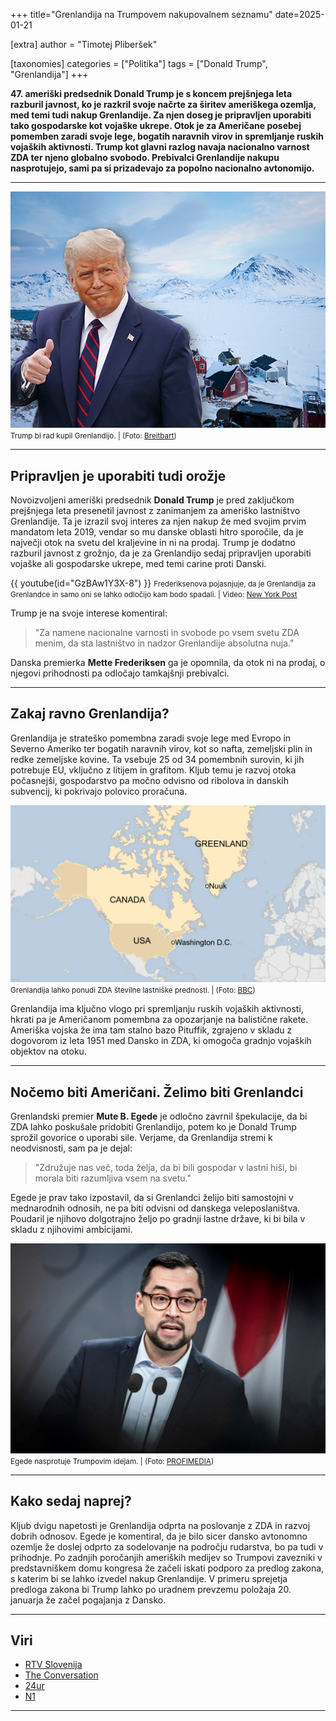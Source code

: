 +++
title="Grenlandija na Trumpovem nakupovalnem seznamu"
date=2025-01-21

[extra]
author = "Timotej Pliberšek"

[taxonomies]
categories = ["Politika"]
tags = ["Donald Trump", "Grenlandija"]
+++

**47\. ameriški predsednik Donald Trump je s koncem prejšnjega leta razburil javnost, ko je razkril svoje načrte za širitev ameriškega ozemlja, med temi tudi nakup Grenlandije. Za njen doseg je pripravljen uporabiti tako gospodarske kot vojaške ukrepe. Otok je za Američane posebej pomemben zaradi svoje lege, bogatih naravnih virov in spremljanje ruskih vojaških aktivnosti. Trump kot glavni razlog navaja nacionalno varnost ZDA ter njeno globalno svobodo. Prebivalci Grenlandije nakupu nasprotujejo, sami pa si prizadevajo za popolno nacionalno avtonomijo.**

<!-- more -->

---
![Trump bi rad kupil Grenlandijo.](slika1.png)\
<small>Trump bi rad kupil Grenlandijo. | (Foto: [Breitbart](https://www.breitbart.com/politics/2024/12/23/pinkerton-trump-wants-to-make-greenland-great-again/))</small>

---

## Pripravljen je uporabiti tudi orožje

Novoizvoljeni ameriški predsednik **Donald Trump** je pred zaključkom prejšnjega leta presenetil javnost z zanimanjem za ameriško lastništvo Grenlandije. Ta je izrazil svoj interes za njen nakup že med svojim prvim mandatom leta 2019, vendar so mu danske oblasti hitro sporočile, da je največji otok na svetu del kraljevine in ni na prodaj. Trump je dodatno razburil javnost z grožnjo, da je za Grenlandijo sedaj pripravljen uporabiti vojaške ali gospodarske ukrepe, med temi carine proti Danski.

{{ youtube(id="GzBAw1Y3X-8") }}
<small>Frederiksenova pojasnjuje, da je Grenlandija za Grenlandce in samo oni se lahko odločijo kam bodo spadali. | Video: [New York Post](https://www.youtube.com/watch?v=GzBAw1Y3X-8)</small>

Trump je na svoje interese komentiral:

> "Za namene nacionalne varnosti in svobode po vsem svetu ZDA menim, da sta lastništvo in nadzor Grenlandije absolutna nuja."

Danska premierka **Mette Frederiksen** ga je opomnila, da otok ni na prodaj, o njegovi prihodnosti pa odločajo tamkajšnji prebivalci.

---

## Zakaj ravno Grenlandija?

Grenlandija je strateško pomembna zaradi svoje lege med Evropo in Severno Ameriko ter bogatih naravnih virov, kot so nafta, zemeljski plin in redke zemeljske kovine. Ta vsebuje 25 od 34 pomembnih surovin, ki jih potrebuje EU, vključno z litijem in grafitom. Kljub temu je razvoj otoka počasnejši, gospodarstvo pa močno odvisno od ribolova in danskih subvencij, ki pokrivajo polovico proračuna.

![Grenlandija lahko ponudi ZDA številne lastniške prednosti.](slika2.png)
<small>Grenlandija lahko ponudi ZDA številne lastniške prednosti. | (Foto: [BBC](https://www.bbc.com/news/articles/c791xy4pllqo))</small>

Grenlandija ima ključno vlogo pri spremljanju ruskih vojaških aktivnosti, hkrati pa je Američanom pomembna za opozarjanje na balistične rakete. Ameriška vojska že ima tam stalno bazo Pituffik, zgrajeno v skladu z dogovorom iz leta 1951 med Dansko in ZDA, ki omogoča gradnjo vojaških objektov na otoku.

---

## Nočemo biti Američani. Želimo biti Grenlandci

Grenlandski premier **Mute B. Egede** je odločno zavrnil špekulacije, da bi ZDA lahko poskušale pridobiti Grenlandijo, potem ko je Donald Trump sprožil govorice o uporabi sile. Verjame, da Grenlandija stremi k neodvisnosti, sam pa je dejal:

> "Združuje nas več, toda želja, da bi bili gospodar v lastni hiši, bi morala biti razumljiva vsem na svetu."

Egede je prav tako izpostavil, da si Grenlandci želijo biti samostojni v mednarodnih odnosih, ne pa biti odvisni od danskega veleposlaništva. Poudaril je njihovo dolgotrajno željo po gradnji lastne države, ki bi bila v skladu z njihovimi ambicijami.

![Egede nasprotuje Trumpovim idejam.](slika3.jpg)
<small>Egede nasprotuje Trumpovim idejam. | (Foto: [PROFIMEDIA](https://n1info.si/novice/svet/po-trumpovih-groznjah-se-je-oglasil-grenlandski-premier-iscemo-priloznosti/))</small>

---

## Kako sedaj naprej?

Kljub dvigu napetosti je Grenlandija odprta na poslovanje z ZDA in razvoj dobrih odnosov. Egede je komentiral, da je bilo sicer dansko avtonomno ozemlje že doslej odprto za sodelovanje na področju rudarstva, bo pa tudi v prihodnje. Po zadnjih poročanjih ameriških medijev so Trumpovi zavezniki v predstavniškem domu kongresa že začeli iskati podporo za predlog zakona, s katerim bi se lahko izvedel nakup Grenlandije. V primeru sprejetja predloga zakona bi Trump lahko po uradnem prevzemu položaja 20. januarja že začel pogajanja z Dansko.

---

## Viri

- [RTV Slovenija](https://www.rtvslo.si/svet/zda-2024/trump-ne-izkljucuje-vojaske-sile-za-prevzem-nadzora-nad-grenlandijo-in-panamskim-prekopom/732648)
- [The Conversation](https://theconversation.com/4-reasons-why-the-us-might-want-to-buy-greenland-if-it-were-for-sale-which-it-isnt-246955)
- [24ur](https://www.24ur.com/novice/tujina/nocemo-biti-americani-zelimo-biti-grenlandci.html)
- [N1](https://n1info.si/novice/svet/po-trumpovih-groznjah-se-je-oglasil-grenlandski-premier-iscemo-priloznosti/)

---
